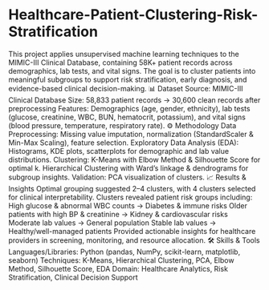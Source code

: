 # Healthcare-Patient-Clustering-Risk-Stratification

This project applies unsupervised machine learning techniques to the MIMIC-III Clinical Database, containing 58K+ patient records across demographics, lab tests, and vital signs. The goal is to cluster patients into meaningful subgroups to support risk stratification, early diagnosis, and evidence-based clinical decision-making.
📊 Dataset
Source: MIMIC-III Clinical Database
Size: 58,833 patient records → 30,600 clean records after preprocessing
Features: Demographics (age, gender, ethnicity), lab tests (glucose, creatinine, WBC, BUN, hematocrit, potassium), and vital signs (blood pressure, temperature, respiratory rate).
⚙️ Methodology
Data Preprocessing: Missing value imputation, normalization (StandardScaler & Min-Max Scaling), feature selection.
Exploratory Data Analysis (EDA): Histograms, KDE plots, scatterplots for demographic and lab value distributions.
Clustering:
K-Means with Elbow Method & Silhouette Score for optimal k.
Hierarchical Clustering with Ward’s linkage & dendrograms for subgroup insights.
Validation: PCA visualization of clusters.
📈 Results & Insights
Optimal grouping suggested 2–4 clusters, with 4 clusters selected for clinical interpretability.
Clusters revealed patient risk groups including:
High glucose & abnormal WBC counts → Diabetes & immune risks
Older patients with high BP & creatinine → Kidney & cardiovascular risks
Moderate lab values → General population
Stable lab values → Healthy/well-managed patients
Provided actionable insights for healthcare providers in screening, monitoring, and resource allocation.
🛠️ Skills & Tools
Languages/Libraries: Python (pandas, NumPy, scikit-learn, matplotlib, seaborn)
Techniques: K-Means, Hierarchical Clustering, PCA, Elbow Method, Silhouette Score, EDA
Domain: Healthcare Analytics, Risk Stratification, Clinical Decision Support
